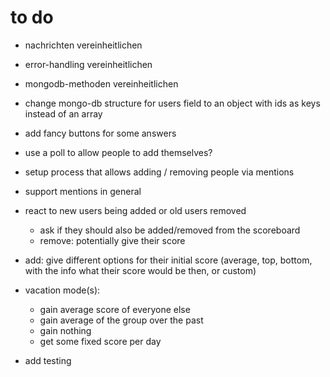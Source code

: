 # to do

- nachrichten vereinheitlichen
- error-handling vereinheitlichen
- mongodb-methoden vereinheitlichen

- change mongo-db structure for users field to an object with ids as keys instead of an array
- add fancy buttons for some answers
- use a poll to allow people to add themselves?
- setup process that allows adding / removing people via mentions
- support mentions in general
- react to new users being added or old users removed
	- ask if they should also be added/removed from the scoreboard
	- remove: potentially give their score
- add: give different options for their initial score (average, top, bottom, with the info what their score would be then, or custom)
- vacation mode(s):
	- gain average score of everyone else
	- gain average of the group over the past
	- gain nothing
	- get some fixed score per day
- add testing